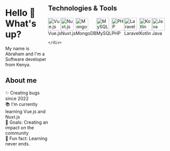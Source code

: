 <!DOCTYPE html>
<html lang="en">
<head>
  <meta charset="UTF-8">
  <meta name="viewport" content="width=device-width, initial-scale=1.0">
  <style>
    /* Add this style to make the container flex with row direction */
    .horizontal-container {
      display: flex;
      flex-direction: row;
    }

    /* Optional: Add some margin or spacing between items */
    .horizontal-container > div {
      margin-right: 20px;
    }
  </style>
  <title>Horizontal Display</title>
</head>
<body>

<div class="horizontal-container">
  <div>
    <h1 align="left">Hello 👋 What's up?</h1>
    <p align="left">My name is Abraham and I'm a Software developer from Kenya.</p>
    <h2 align="left">About me</h2>
    <p align="left">✨ Creating bugs since 2022<br>📚 I'm currently learning Vue.js and Nuxt.js<br>🎯 Goals: Creating an impact on the community<br>🎲 Fun fact: Learning never ends.</p>
  </div>

  <div>
    <h2 align="left">Technologies & Tools</h2>
    <div align="left" style="display: flex;">
      <div>
        <img src="https://cdn.jsdelivr.net/gh/devicons/devicon/icons/vuejs/vuejs-original.svg" height="40" alt="Vue.js logo"  />
        <br>Vue.js
      </div>
    <div>
    <img src="https://cdn.jsdelivr.net/gh/devicons/devicon/icons/nuxtjs/nuxtjs-original.svg" height="40" alt="Nuxt.js logo"  />
    <br>Nuxt.js
  </div>
  
  <div>
    <img src="https://cdn.jsdelivr.net/gh/devicons/devicon/icons/mongodb/mongodb-original.svg" height="40" alt="MongoDB logo"  />
    <br>MongoDB
  </div>
  
  <div>
    <img src="https://cdn.jsdelivr.net/gh/devicons/devicon/icons/mysql/mysql-original.svg" height="40" alt="MySQL logo"  />
    <br>MySQL
  </div>
  
  <div>
    <img src="https://cdn.jsdelivr.net/gh/devicons/devicon/icons/php/php-original.svg" height="40" alt="PHP logo"  />
    <br>PHP
  </div>
  
  <div>
    <img src="https://cdn.jsdelivr.net/gh/devicons/devicon/icons/laravel/laravel-plain.svg" height="40" alt="Laravel logo"  />
    <br>Laravel
  </div>
  
  <div>
    <img src="https://cdn.jsdelivr.net/gh/devicons/devicon/icons/kotlin/kotlin-original.svg" height="40" alt="Kotlin logo"  />
    <br>Kotlin
  </div>
  
  <div>
    <img src="https://cdn.jsdelivr.net/gh/devicons/devicon/icons/java/java-original.svg" height="40" alt="Java logo"  />
    <br>Java
  </div>
</div>

    </div>
  </div>
</div>

</body>
</html>
